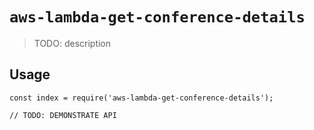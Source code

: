 # `aws-lambda-get-conference-details`

> TODO: description

## Usage

```
const index = require('aws-lambda-get-conference-details');

// TODO: DEMONSTRATE API
```
